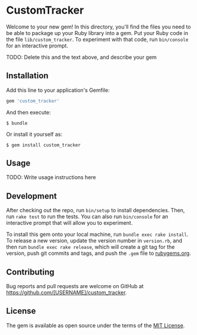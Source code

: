 # CustomTracker

Welcome to your new gem! In this directory, you'll find the files you need to be able to package up your Ruby library into a gem. Put your Ruby code in the file `lib/custom_tracker`. To experiment with that code, run `bin/console` for an interactive prompt.

TODO: Delete this and the text above, and describe your gem

## Installation

Add this line to your application's Gemfile:

```ruby
gem 'custom_tracker'
```

And then execute:

    $ bundle

Or install it yourself as:

    $ gem install custom_tracker

## Usage

TODO: Write usage instructions here

## Development

After checking out the repo, run `bin/setup` to install dependencies. Then, run `rake test` to run the tests. You can also run `bin/console` for an interactive prompt that will allow you to experiment.

To install this gem onto your local machine, run `bundle exec rake install`. To release a new version, update the version number in `version.rb`, and then run `bundle exec rake release`, which will create a git tag for the version, push git commits and tags, and push the `.gem` file to [rubygems.org](https://rubygems.org).

## Contributing

Bug reports and pull requests are welcome on GitHub at https://github.com/[USERNAME]/custom_tracker.

## License

The gem is available as open source under the terms of the [MIT License](https://opensource.org/licenses/MIT).
